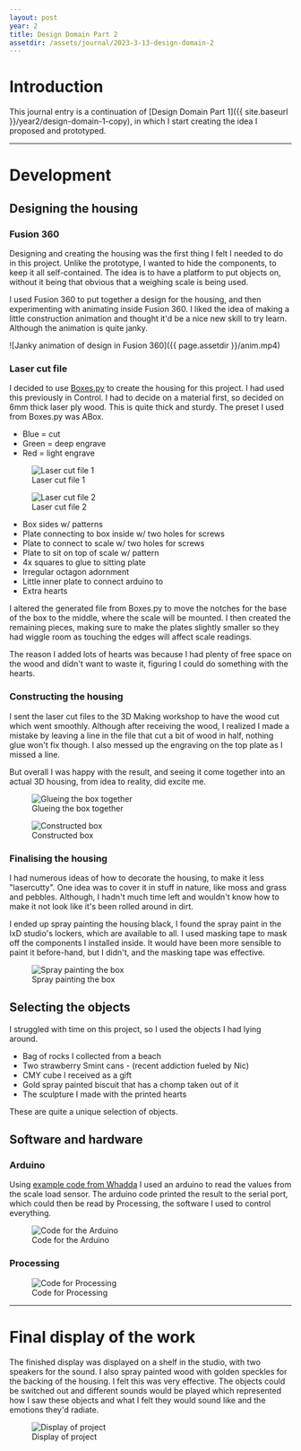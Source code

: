 ```yaml
---
layout: post
year: 2
title: Design Domain Part 2
assetdir: /assets/journal/2023-3-13-design-domain-2
---
```



# Introduction

This journal entry is a continuation of [Design Domain Part 1]({{ site.baseurl }}/year2/design-domain-1-copy), in which I start creating the idea I proposed and prototyped.

---

# Development
## Designing the housing
### Fusion 360
Designing and creating the housing was the first thing I felt I needed to do in this project. Unlike the prototype, I wanted to hide the components, to keep it all self-contained. The idea is to have a platform to put objects on, without it being that obvious that a weighing scale is being used.

I used Fusion 360 to put together a design for the housing, and then experimenting with animating inside Fusion 360. I liked the idea of making a little construction animation and thought it'd be a nice new skill to try learn. Although the animation is quite janky.

![Janky animation of design in Fusion 360]({{ page.assetdir }}/anim.mp4)

### Laser cut file

I decided to use [Boxes.py](https://www.festi.info/boxes.py/) to create the housing for this project. I had used this previously in Control. I had to decide on a material first, so decided on 6mm thick laser ply wood. This is quite thick and sturdy. The preset I used from Boxes.py was ABox. 

* Blue = cut
* Green = deep engrave
* Red = light engrave

<figure class="figure">
    <img src="{{ page.assetdir }}/case6mmlaserply-1.png" class="figure-img img-fluid" alt="Laser cut file 1">
    <figcaption class="figure-caption">Laser cut file 1</figcaption>
</figure>

<figure class="figure">
    <img src="{{ page.assetdir }}/case6mmlaserply-2.png" class="figure-img img-fluid" alt="Laser cut file 2">
    <figcaption class="figure-caption">Laser cut file 2</figcaption>
</figure>

<!-- ![Laser cut file 1]({{ page.assetdir }}/case6mmlaserply-1.png)

![Laser cut file 2]({{ page.assetdir }}/case6mmlaserply-2.png) -->

* Box sides w/ patterns
* Plate connecting to box inside w/ two holes for screws
* Plate to connect to scale w/ two holes for screws
* Plate to sit on top of scale w/ pattern
* 4x squares to glue to sitting plate
* Irregular octagon adornment
* Little inner plate to connect arduino to
* Extra hearts


I altered the generated file from Boxes.py to move the notches for the base of the box to the middle, where the scale will be mounted. I then created the remaining pieces, making sure to make the plates slightly smaller so they had wiggle room as touching the edges will affect scale readings.

The reason I added lots of hearts was because I had plenty of free space on the wood and didn't want to waste it, figuring I could do something with the hearts.

### Constructing the housing
I sent the laser cut files to the 3D Making workshop to have the wood cut which went smoothly. Although after receiving the wood, I realized I made a mistake by leaving a line in the file that cut a bit of wood in half, nothing glue won't fix though. I also messed up the engraving on the top plate as I missed a line.

But overall I was happy with the result, and seeing it come together into an actual 3D housing, from idea to reality, did excite me.

<figure class="figure">
    <img src="{{ page.assetdir }}/gluing.jpg" class="figure-img img-fluid" alt="Glueing the box together">
    <figcaption class="figure-caption">Glueing the box together</figcaption>
</figure>

<figure class="figure">
    <img src="{{ page.assetdir }}/constructed.jpg" class="figure-img img-fluid" alt="Constructed box">
    <figcaption class="figure-caption">Constructed box</figcaption>
</figure>

<!-- ![Glueing the box together]({{ page.assetdir }}/gluing.jpg) -->

<!-- ![Constructed box]({{ page.assetdir }}/constructed.jpg) -->

### Finalising the housing

I had numerous ideas of how to decorate the housing, to make it less "lasercutty". One idea was to cover it in stuff in nature, like moss and grass and pebbles. Although, I hadn't much time left and wouldn't know how to make it not look like it's been rolled around in dirt. 

I ended up spray painting the housing black, I found the spray paint in the IxD studio's lockers, which are available to all. I used masking tape to mask off the components I installed inside. It would have been more sensible to paint it before-hand, but I didn't, and the masking tape was effective.

<figure class="figure">
    <img src="{{ page.assetdir }}/spray-painting.jpg" class="figure-img img-fluid" alt="Spray painting the box">
    <figcaption class="figure-caption">Spray painting the box</figcaption>
</figure>

<!-- ![Spray painting the box]({{ page.assetdir }}/spray-painting.jpg) -->

## Selecting the objects
I struggled with time on this project, so I used the objects I had lying around. 

* Bag of rocks I collected from a beach
* Two strawberry Smint cans - (recent addiction fueled by Nic)
* CMY cube I received as a gift
* Gold spray painted biscuit that has a chomp taken out of it
* The sculpture I made with the printed hearts

These are quite a unique selection of objects.

## Software and hardware
### Arduino
Using [example code from Whadda](https://github.com/WhaddaMakers/Electronic-scale-load-cell-sensor) I used an arduino to read the values from the scale load sensor. The arduino code printed the result to the serial port, which could then be read by Processing, the software I used to control everything. 

<figure class="figure">
    <img src="{{ page.assetdir }}/arduino-code.png" class="figure-img img-fluid" alt="Code for the Arduino">
    <figcaption class="figure-caption">Code for the Arduino</figcaption>
</figure>

<!-- ![Code for the Arduino]({{ page.assetdir }}/arduino-code.png) -->

### Processing

<figure class="figure">
    <img src="{{ page.assetdir }}/processing.png" class="figure-img img-fluid" alt="Code for Processing">
    <figcaption class="figure-caption">Code for Processing</figcaption>
</figure>

<!-- ![Code for Processing]({{ page.assetdir }}/processing.png) -->

---

# Final display of the work

The finished display was displayed on a shelf in the studio, with two speakers for the sound. I also spray painted wood with golden speckles for the backing of the housing. I felt this was very effective. The objects could be switched out and different sounds would be played which represented how I saw these objects and what I felt they would sound like and the emotions they'd radiate.

<figure class="figure">
    <img src="{{ page.assetdir }}/display.jpg" class="figure-img img-fluid" alt="Display of project">
    <figcaption class="figure-caption">Display of project</figcaption>
</figure>

<!-- ![Display of project]({{ page.assetdir }}/display.jpg) -->






